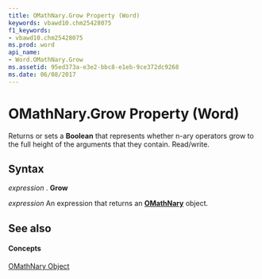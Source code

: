 ```yaml
---
title: OMathNary.Grow Property (Word)
keywords: vbawd10.chm25428075
f1_keywords:
- vbawd10.chm25428075
ms.prod: word
api_name:
- Word.OMathNary.Grow
ms.assetid: 95ed373a-e3e2-bbc8-e1eb-9ce372dc9268
ms.date: 06/08/2017
---
```



# OMathNary.Grow Property (Word)

Returns or sets a  **Boolean** that represents whether n-ary operators grow to the full height of the arguments that they contain. Read/write.


## Syntax

 _expression_ . **Grow**

 _expression_ An expression that returns an **[OMathNary](omathnary-object-word.md)** object.


## See also


#### Concepts


[OMathNary Object](omathnary-object-word.md)


